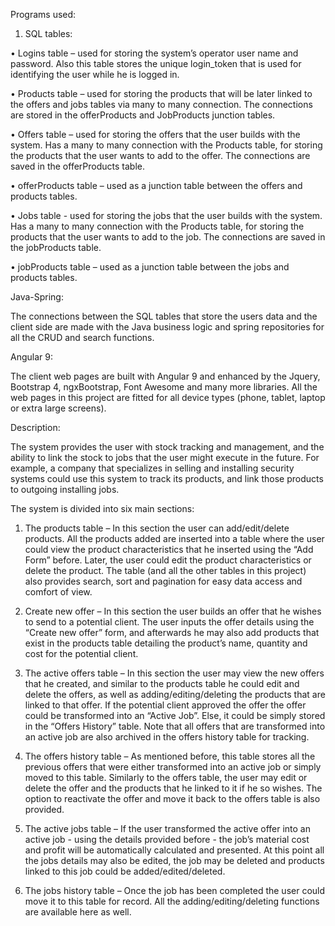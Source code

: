 Programs used:

1. SQL tables:

•	Logins  table – used for storing the system’s operator user name and password. Also this table stores the unique login_token that
is used for identifying the user while he is logged in.

•	Products table – used for storing the products that will be later linked to the offers and jobs tables via many to many connection. 
The connections are stored in the offerProducts and JobProducts junction tables. 

•	Offers table – used for storing the offers that the user builds with the system. Has a many to many connection with the Products table, 
for storing the products that the user wants to add to the offer. The connections are saved in the offerProducts table.

•	offerProducts table – used as a junction table between the offers and products tables. 

•	Jobs table - used for storing the jobs that the user builds with the system. Has a many to many connection with the Products table, 
for storing the products that the user wants to add to the job. The connections are saved in the jobProducts table.

•	jobProducts table – used as a junction table between the jobs and products tables. 

Java-Spring: 

The connections between the SQL tables that store the users data and the client side are made with the Java business logic and spring 
repositories for all the CRUD and search functions. 

Angular 9: 

The client web pages are built with Angular 9 and enhanced by the Jquery, Bootstrap 4, ngxBootstrap, Font Awesome and many more libraries. 
All the web pages in this project are fitted for all device types (phone, tablet, laptop or extra large screens).

Description: 

The system provides the user with stock tracking and management, and the ability to link the stock to jobs that the user might execute in the future. 
For example, a company that specializes in selling and installing security systems could use this system to track its products, and link those products 
to outgoing installing jobs. 

The system is divided into six main sections: 

1.	The products table – In this section the user can add/edit/delete products. All the products added are inserted into a table where the user could 
view the product characteristics that he inserted using the “Add Form” before. Later, the user could edit the product characteristics or delete the product. 
The table (and all the other tables in this project) also provides search, sort and pagination for easy data access and comfort of view. 

2.	Create new offer – In this section the user builds an offer that he wishes to send to a potential client. The user inputs the offer details using the 
“Create new offer” form, and afterwards he may also add products that exist in the products table detailing the product’s name, quantity and cost for the 
potential client. 

3.	The active offers table – In this section the user may view the new offers that he created, and similar to the products table he could edit and delete 
the offers, as well as adding/editing/deleting the products that are linked to that offer. If the potential client approved the offer the offer could be 
transformed into an “Active Job”. Else, it could be simply stored in the “Offers History” table. Note that all offers that are transformed into an active 
job are also archived in the offers history table for tracking. 

4.	The offers history table – As mentioned before, this table stores all the previous offers that were either transformed into an active job or simply 
moved to this table. Similarly to the offers table, the user may edit or delete the offer and the products that he linked to it if he so wishes. 
The option to reactivate the offer and move it back to the offers table is also provided. 

5.	The active jobs table – If the user transformed the active offer into an active job - using the details provided before - the job’s material cost and 
profit will be automatically calculated and presented. At this point all the jobs details may also be edited, the job may be deleted and products linked 
to this job could be added/edited/deleted. 

6.	The jobs history table – Once the job has been completed the user could move it to this table for record. All the adding/editing/deleting functions 
are available here as well. 

